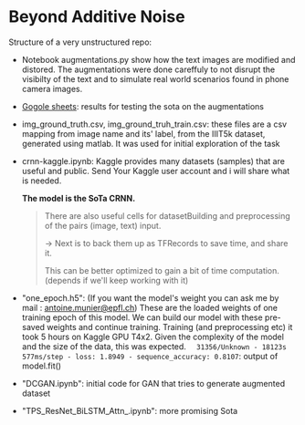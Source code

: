# Beyond Additive Noise
Structure of a very unstructured repo:

- Notebook augmentations.py show how the text images are modified and distored. The augmentations were done careffuly to not disrupt the visibilty of the text and to simulate real world scenarios found in phone camera images.

- [Gogole sheets](https://docs.google.com/spreadsheets/d/13Fl1kxpyHP2fxiZedBJW2poygm5o7gjkDrChHA_1edc/edit?usp=sharing):
  results for testing the sota on the augmentations

- img_ground_truth.csv, img_ground_truh_train.csv: these files are a csv mapping from image name and its' label, from the IIIT5k dataset, generated using matlab. It was used for initial exploration of the task

- crnn-kaggle.ipynb: Kaggle provides many datasets (samples) that are useful and public. Send Your Kaggle user account and i will share what is needed.

  **The model is the SoTa CRNN.**

  >
  >There are also useful cells for datasetBuilding and preprocessing of the pairs (image, text) input.
  >
  >-> Next is to back them up as TFRecords to save time,  and share it. 
  >
  >This can be better optimized to gain a bit of time computation. (depends if we'll keep working with it)

- "one_epoch.h5": (If you want the model's weight you can ask me by mail : antoine.munier@epfl.ch) These are the loaded weights of one training epoch of this model. We can build our model with these pre-saved weights and continue training. 
  Training (and preprocessing etc) it took 5 hours on Kaggle GPU T4x2.  Given the complexity of the model and the size of the data, this was expected. 
  `  31356/Unknown - 18123s 577ms/step - loss: 1.8949 - sequence_accuracy: 0.8107`: output of model.fit()

- "DCGAN.ipynb": initial code for GAN that tries to generate augmented dataset

- "TPS_ResNet_BiLSTM_Attn_.ipynb": more promising Sota
